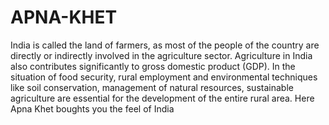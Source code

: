 # APNA-KHET
India is called the land of farmers, as most of the people of the country are directly or indirectly involved in the agriculture sector.         Agriculture in India also contributes significantly to gross domestic product (GDP). In the situation of food security, rural employment and environmental techniques like soil conservation, management of natural resources, sustainable agriculture are essential for the development of the entire rural area. Here Apna Khet boughts you the feel of India
